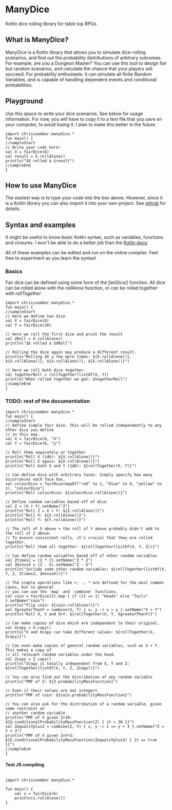 # ManyDice
Kotlin dice rolling library for table top RPGs.

<script src="https://unpkg.com/kotlin-playground@1" data-selector="code" data-server="https://kotlin-compiler.chriscoomber.co.uk">
</script>

## What is ManyDice?

ManyDice is a Kotlin library that allows you to simulate dice-rolling scenarios, and find out the probability distributions of arbitrary outcomes. For example, are you a Dungeon Master? You can use this tool to design fair but random scenarios, and calculate the chance that your players will succeed. For probability enthusiasts: it can simulate all finite Random Variables, and is capable of handling dependent events and conditional probabilities.

## Playground

Use this space to write your dice scenarios. See below for usage information. For now, you will have to copy it to a text file that you save on your computer, to avoid losing it. I plan to make this better in the future.

```
import chriscoomber.manydice.*
fun main() {
//sampleStart
// Write your code here!
val X = fairDice(6)
val result = X.rollAlone()
println("$X rolled a $result")
//sampleEnd
}
```

## How to use ManyDice

The easiest way is to type your code into the box above. However, since it is a Kotlin library you can also import it into your own project. See <a href="https://github.com/chriscoomber/manydice">github</a> for details.

## Syntax and examples

It might be useful to know basic Kotlin syntax, such as variables, functions and closures. I won't be able to do a better job than the [Kotlin docs](https://kotlinlang.org/docs/basic-syntax.html).

All of these examples can be edited and run on the online compiler. Feel free to experiment as you learn the syntax!

### Basics

Fair dice can be defined using some form of the *fairDice()* function. All dice can be rolled alone with the *rollAlone* function, or can be rolled together with *rollTogether*

```
import chriscoomber.manydice.*
fun main() {
//sampleStart
// Here we define two dice
val X = fairDice(6)
val Y = fairDice(20)

// Here we roll the first dice and print the result
val XRoll = X.rollAlone()
println("$X rolled a $XRoll")

// Rolling the dice again may produce a different result.
println("Rolling $X a few more times: ${X.rollAlone()}, ${X.rollAlone()}, ${X.rollAlone()}, ${X.rollAlone()}")

// Here we roll both dice together.
val togetherRoll = rollTogether(listOf(X, Y))
println("When rolled together we get: $togetherRoll")
//sampleEnd
}
```

### TODO: rest of the documentation

```
import chriscoomber.manydice.*
fun main() {
//sampleStart
// Define simple fair dice. This will be rolled independently to any other dice you define
// in this way.
val X = fairDice(6, "X")
val Y = fairDice(6, "y")

// Roll them separately or together
println("Roll X (1d6): ${X.rollAlone()}")
println("Roll X again: ${X.rollAlone()}")
println("Roll both X and Y (1d6): ${rollTogether(X, Y)}")

// Can define dice with arbitrary faces. Simply specify how many occurrances each face has.
val colourDice = fairDice(mapOf("red" to 1, "blue" to 4, "yellow" to 1), "colourDice")
println("Roll colourDice: ${colourDice.rollAlone()}")

// Define random variables based off of dice
val Z = (X + Y).setName("Z")
println("Roll Z = X + Y: ${Z.rollAlone()}")
println("Roll X: ${X.rollAlone()}")
println("Roll Y: ${Y.rollAlone()}")

// The roll of X above + the roll of Y above probably didn't add to the roll of Z above.
// To ensure consistent rolls, it's crucial that they are rolled together.
println("Roll them all together: ${rollTogether(listOf(X, Y, Z))}")

// Can define random variables based off of other random variables
val Ztimes2 = (Z * 2).setName("Z * 2")
val ZminusX = (Z - X).setName("Z - X")
println("Include some other random variables: ${rollTogether(listOf(X, Y, Z, Ztimes2, ZminusX))}")

// The simple operations like +, -, * are defined for the most common cases, but in general
// you can use the `map` and `combine` functions.
val coin = fairDice(2).map { if (it == 1) "Heads" else "Tails" }.setName("coin")
println("Flip coin: ${coin.rollAlone()}")
val XgreaterThanY = combine(X, Y) { x, y -> x > y }.setName("X > Y")
println("Roll X, Y and X>Y: ${rollTogether(X, Y, XgreaterThanY)}")

// Can make copies of dice which are independent to their original.
val Xcopy = X.copy()
println("X and Xcopy can take different values: ${rollTogether(X, Xcopy)}")

// Can even make copies of general random variables, such as X + Y. This makes a copy of
// all relevant random variables under the hood.
val Zcopy = Z.copy()
println("Zcopy is totally independent from X, Y and Z: ${rollTogether(listOf(X, Y, Z, Zcopy))}")

// You can also find out the distribution of any random variable
println("PMF of Z: ${Z.probabilityMassFunction}")

// Even if their values are not integers
println("PMF of coin: ${coin.probabilityMassFunction}")

// You can also ask for the distribution of a random variable, given some restraint on
// another random variable
println("PMF of X given Z>10: ${X.conditionalProbabilityMassFunction(Z) { it > 10 }}")
val ZequalsYplus3 = combine(Z, Y) { z, y -> z == y + 3 }.setName("Z = Y + 3")
println("PMF of X given Z=Y+3: ${X.conditionalProbabilityMassFunction(ZequalsYplus3) { it == true }}")
//sampleEnd
}
```

#### Test JS compiling

<pre><code data-target-platform="js" data-js-libs="https://wyvern.jfrog.io/artifactory/maven-public/com/benasher44/uuid-js/0.2.3/uuid-js-0.2.3.jar!/uuid-jsLegacy.js,https://wyvern.jfrog.io/artifactory/maven-public/chriscoomber/manydice-js/0.2.2/manydice-js-0.2.2.jar!/manydice.js">
import chriscoomber.manydice.*

fun main() {
    val x = fairDice(6)
    println(x.rollAlone())
}
</code></pre>
